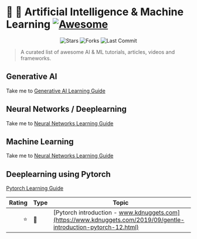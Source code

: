#  🧠 🤖 Artificial Intelligence & Machine Learning [![Awesome](https://awesome.re/badge-flat2.svg)](https://awesome.re)
<p align="center">
  <img alt="Stars" src="https://img.shields.io/github/stars/jsuarezruiz/awesome-dotnet-maui?style=flat-square&color=blue" />
  <img alt="Forks" src="https://img.shields.io/github/forks/jsuarezruiz/awesome-dotnet-maui?style=flat-square&color=green" />
  <img alt="Last Commit" src="https://img.shields.io/github/last-commit/jsuarezruiz/awesome-dotnet-maui?style=flat-square" />
</p>

> A curated list of awesome AI & ML tutorials, articles, videos and frameworks.

## Generative AI

Take me to [Generative AI Learning Guide](LLM-Learning-Guide.md)

## Neural Networks / Deeplearning

Take me to [Neural Networks Learning Guide](nn-dl.md)

## Machine Learning

Take me to [Neural Networks Learning Guide](ml.md)

## Deeplearning using Pytorch
[Pytorch Learning Guide]()

|Rating|Type|Topic
------------: | ------------- | -------------
|:star:|:newspaper:|[Pytorch introduction - www.kdnuggets.com](https://www.kdnuggets.com/2019/09/gentle-introduction-pytorch-12.html)
